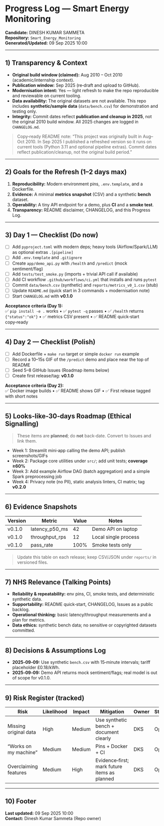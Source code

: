 # Progress Log — Smart Energy Monitoring
**Candidate:** DINESH KUMAR SAMMETA  
**Repository:** `Smart_Energy_Monitoring`  
**Generated/Updated:** 09 Sep 2025 10:00

---

## 1) Transparency & Context
- **Original build window (claimed):** Aug 2010 – Oct 2010 (academic/internship context).  
- **Publication window:** Sep 2025 (re‑draft and upload to GitHub).  
- **Modernisation intent:** Yes — light refresh to make the repo reproducible and reviewable on current tooling.  
- **Data availability:** The original datasets are not available. This repo includes **synthetic/sample data** (`data/bench.csv`) for demonstration and testing only.  
- **Integrity:** Commit dates reflect **publication and cleanup in 2025**, not the original 2010 build window. All 2025 changes are logged in `CHANGELOG.md`.

> Copy‑ready README note: “This project was originally built in Aug–Oct 2010. In Sep 2025 I published a refreshed version so it runs on current tools (Python 3.11 and optional pipeline extras). Commit dates reflect publication/cleanup, not the original build period.”

---

## 2) Goals for the Refresh (1–2 days max)
1. **Reproducibility:** Modern environment pins, `.env.template`, and a Dockerfile.  
2. **Evidence:** A minimal **metrics snapshot** (CSV) and a synthetic **bench** dataset.  
3. **Operability:** A tiny API endpoint for a demo, plus **CI** and a **smoke test**.  
4. **Transparency:** README disclaimer, CHANGELOG, and this Progress Log.

---

## 3) Day 1 — Checklist (Do now)
- [ ] Add `pyproject.toml` with modern deps; heavy tools (Airflow/Spark/LLM) as optional extras `.[pipeline]`  
- [ ] Add `.env.template` and `.gitignore`  
- [ ] Create `app/demo_api.py` with `/health` and `/predict` (mock sentiment/flag)  
- [ ] Add `tests/test_smoke.py` (imports + trivial API call if available)  
- [ ] Add CI workflow `.github/workflows/ci.yml` that installs and runs `pytest`  
- [ ] Commit `data/bench.csv` (synthetic) and `reports/metrics_v0_1.csv` (stub)  
- [ ] Update `README.md` (quick start in 3 commands + modernisation note)  
- [ ] Start `CHANGELOG.md` with **v0.1.0**

**Acceptance criteria (Day 1):**  
✅ `pip install -e .` works • ✅ `pytest -q` passes • ✅ `/health` returns `{"status":"ok"}` • ✅ metrics CSV present • ✅ README quick‑start copy‑ready

---

## 4) Day 2 — Checklist (Polish)
- [ ] Add Dockerfile + `make run` target or simple `docker run` example  
- [ ] Record a 10–15s GIF of the `/predict` demo and place near the top of README  
- [ ] Seed 5–8 GitHub Issues (Roadmap items below)  
- [ ] Create first release/tag: **v0.1.0**

**Acceptance criteria (Day 2):**  
✅ Docker image builds • ✅ README shows GIF • ✅ First release tagged with short notes

---

## 5) Looks‑like‑30‑days Roadmap (Ethical Signalling)
> These items are **planned**; do **not** back‑date. Convert to Issues and link them.

- Week 1: Streamlit mini‑app calling the demo API; publish screenshots/GIFs  
- Week 2: Package core utilities under `src/`; add unit tests; **coverage ≥60%**  
- Week 3: Add example Airflow DAG (batch aggregation) and a simple Spark preprocessing job  
- Week 4: Privacy note (no PII), static analysis linters, CI matrix; tag **v0.2.0**

---

## 6) Evidence Snapshots
| Version | Metric | Value | Notes |
|---|---|---|---|
| v0.1.0 | latency_p50_ms | 42 | Demo API on laptop |
| v0.1.0 | throughput_rps | 12 | Local single process |
| v0.1.0 | pass_rate | 100% | Smoke tests only |

> Update this table on each release; keep CSV/JSON under `reports/` in versioned files.

---

## 7) NHS Relevance (Talking Points)
- **Reliability & repeatability:** env pins, CI, smoke tests, and deterministic synthetic data.  
- **Supportability:** README quick‑start, CHANGELOG, Issues as a public backlog.  
- **Operational thinking:** basic latency/throughput measurements and a plan for metrics.  
- **Data ethics:** synthetic bench data; no sensitive or copyrighted datasets committed.

---

## 8) Decisions & Assumptions Log
- **2025‑09‑09:** Use synthetic `bench.csv` with 15‑minute intervals; tariff placeholder £0.18/kWh.  
- **2025‑09‑09:** Demo API returns mock sentiment/flags; real model is out of scope for v0.1.0.

---

## 9) Risk Register (tracked)
| Risk | Likelihood | Impact | Mitigation | Owner | Status |
|---|---|---|---|---|---|
| Missing original data | High | Medium | Use synthetic bench + document clearly | DKS | Open |
| “Works on my machine” | Medium | Medium | Pins + Docker + CI | DKS | Open |
| Overclaiming features | Medium | High | Evidence‑first; mark future items as planned | DKS | Open |

---

## 10) Footer
**Last updated:** 09 Sep 2025 10:00  
**Contact:** Dinesh Kumar Sammeta (Repo owner)
